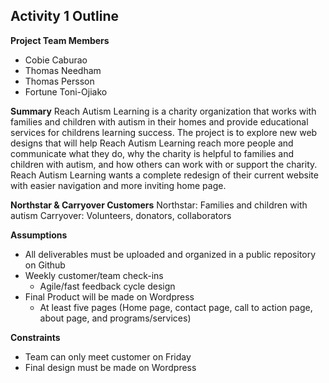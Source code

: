 Activity 1 Outline
-
**Project Team Members**
- Cobie Caburao
- Thomas Needham
- Thomas Persson
- Fortune Toni-Ojiako

**Summary**
Reach Autism Learning is a charity organization that works with families and children with autism in their homes and provide educational services for childrens learning success. The project is to explore new web designs that will help Reach Autism Learning reach more people and communicate what they do, why the charity is helpful to families and children with autism, and how others can work with or support the charity. Reach Autism Learning wants a complete redesign of their current website with easier navigation and more inviting home page.

**Northstar & Carryover Customers**
Northstar: Families and children with autism
Carryover: Volunteers, donators, collaborators

**Assumptions**
- All deliverables must be uploaded and organized in a public repository on Github
- Weekly customer/team check-ins
  - Agile/fast feedback cycle design
- Final Product will be made on Wordpress
  - At least five pages (Home page, contact page, call to action page, about page, and programs/services)

**Constraints**
- Team can only meet customer on Friday
- Final design must be made on Wordpress
